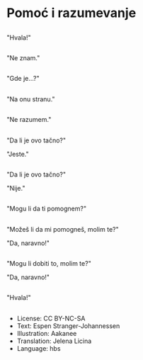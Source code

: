# Pomoć i razumevanje

##
"Hvala!"

##
"Ne znam."

##
"Gde je...?"

##
"Na onu stranu."

##
"Ne razumem."

##
"Da li je ovo tačno?"

"Jeste."

##
"Da li je ovo tačno?"

"Nije."

##
"Mogu li da ti pomognem?"

##
"Možeš li da mi pomogneš, molim te?"

"Da, naravno!"

##
"Mogu li dobiti to, molim te?"

"Da, naravno!"

##
"Hvala!"

##
* License: CC BY-NC-SA
* Text: Espen Stranger-Johannessen
* Illustration: Aakanee
* Translation: Jelena Licina
* Language: hbs
